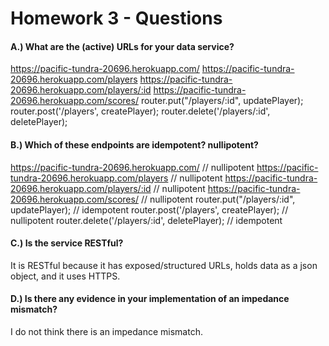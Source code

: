 
# Homework 3 - Questions

#### A.) What are the (active) URLs for your data service?
https://pacific-tundra-20696.herokuapp.com/
https://pacific-tundra-20696.herokuapp.com/players
https://pacific-tundra-20696.herokuapp.com/players/:id
https://pacific-tundra-20696.herokuapp.com/scores/
router.put("/players/:id", updatePlayer);
router.post('/players', createPlayer);
router.delete('/players/:id', deletePlayer);

#### B.) Which of these endpoints are idempotent? nullipotent?
https://pacific-tundra-20696.herokuapp.com/ 			// nullipotent
https://pacific-tundra-20696.herokuapp.com/players 		// nullipotent
https://pacific-tundra-20696.herokuapp.com/players/:id 	// nullipotent
https://pacific-tundra-20696.herokuapp.com/scores/ 		// nullipotent
router.put("/players/:id", updatePlayer); 				// idempotent
router.post('/players', createPlayer); 					// nullipotent
router.delete('/players/:id', deletePlayer); 			// idempotent

#### C.) Is the service RESTful?
It is RESTful because it has exposed/structured URLs, holds data as a json object, and it uses HTTPS.

#### D.) Is there any evidence in your implementation of an impedance mismatch?
I do not think there is an impedance mismatch.
